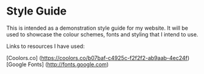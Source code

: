 # Style Guide

This is intended as a demonstration style guide for my website.  It will be used to showcase the colour schemes, fonts and styling that I intend to use.

Links to resources I have used:

[Coolors.co] (https://coolors.co/b07baf-c4925c-f2f2f2-ab9aab-4ec24f)  
[Google Fonts] (http://fonts.google.com)

